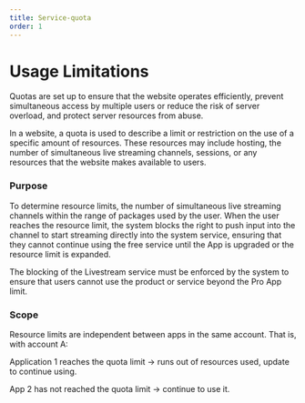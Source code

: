 ```yaml
---
title: Service-quota
order: 1
---
```


# Usage Limitations

Quotas are set up to ensure that the website operates efficiently, prevent simultaneous access by multiple users or reduce the risk of server overload, and protect server resources from abuse.

In a website, a quota is used to describe a limit or restriction on the use of a specific amount of resources. These resources may include hosting, the number of simultaneous live streaming channels, sessions, or any resources that the website makes available to users.

### Purpose

To determine resource limits, the number of simultaneous live streaming channels within the range of packages used by the user. When the user reaches the resource limit, the system blocks the right to push input into the channel to start streaming directly into the system service, ensuring that they cannot continue using the free service until the App is upgraded or the resource limit is expanded.

The blocking of the Livestream service must be enforced by the system to ensure that users cannot use the product or service beyond the Pro App limit.

### Scope

Resource limits are independent between apps in the same account. That is, with account A:

Application 1 reaches the quota limit → runs out of resources used, update to continue using.

App 2 has not reached the quota limit → continue to use it.
